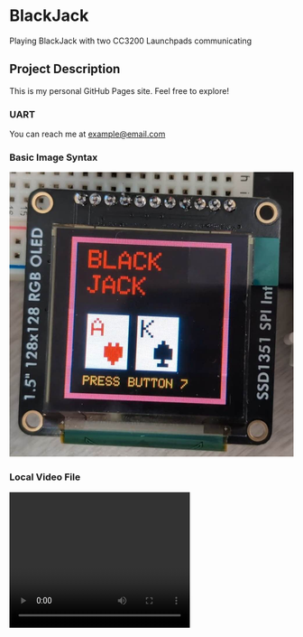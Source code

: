 # BlackJack 
Playing BlackJack with two CC3200 Launchpads communicating

## Project Description
This is my personal GitHub Pages site. Feel free to explore!

### UART
You can reach me at example@email.com

### Basic Image Syntax
![Alt text description](content/image1.jpg)

### Local Video File
<video width="320" height="240" controls>
  <source src="content/video.mp4" type="video/mp4">
  Your browser does not support the video tag.
</video>
